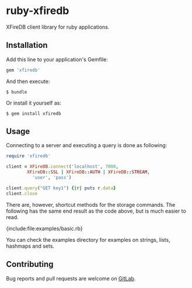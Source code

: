 # ruby-xfiredb

XFireDB client library for ruby applications.

## Installation

Add this line to your application's Gemfile:

```ruby
gem 'xfiredb'
```

And then execute:

    $ bundle

Or install it yourself as:

    $ gem install xfiredb

## Usage

Connecting to a server and executing a query is done as following:

```ruby
require 'xfiredb'

client = XFireDB.connect('localhost', 7000,
		XFireDB::SSL | XFireDB::AUTH | XFireDB::STREAM,
		  'user', 'pass')

client.query("GET key1") {|r| puts r.data}
client.close
```

There are, however, shortcut methods for the storage commands. The following has
the same end result as the code above, but is much easier to read.

{include:file:examples/basic.rb}

You can check the examples directory for examples on strings, lists, hashmaps and sets.

## Contributing

Bug reports and pull requests are welcome on [GitLab](http://git.bietje.net/xfiredb/xfiredb).

